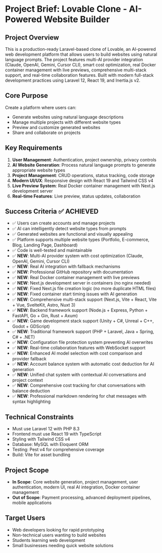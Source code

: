 # Project Brief: Lovable Clone - AI-Powered Website Builder

## Project Overview
This is a production-ready Laravel-based clone of Lovable, an AI-powered web development platform that allows users to build websites using natural language prompts. The project features multi-AI provider integration (Claude, OpenAI, Gemini, Cursor CLI), smart cost optimization, real Docker container management with live previews, comprehensive multi-stack support, and real-time collaboration features. Built with modern full-stack development practices using Laravel 12, React 19, and Inertia.js v2.

## Core Purpose
Create a platform where users can:
- Generate websites using natural language descriptions
- Manage multiple projects with different website types
- Preview and customize generated websites
- Share and collaborate on projects

## Key Requirements
1. **User Management**: Authentication, project ownership, privacy controls
2. **AI Website Generation**: Process natural language prompts to generate appropriate website types
3. **Project Management**: CRUD operations, status tracking, code storage
4. **Modern UI/UX**: Responsive design with React 19 and Tailwind CSS v4
5. **Live Preview System**: Real Docker container management with Next.js development server
6. **Real-time Features**: Live preview, status updates, collaboration

## Success Criteria ✅ ACHIEVED
- ✅ Users can create accounts and manage projects
- ✅ AI can intelligently detect website types from prompts
- ✅ Generated websites are functional and visually appealing
- ✅ Platform supports multiple website types (Portfolio, E-commerce, Blog, Landing Page, Dashboard)
- ✅ Code is well-tested and maintainable
- ✅ **NEW**: Multi-AI provider system with cost optimization (Claude, OpenAI, Gemini, Cursor CLI)
- ✅ **NEW**: Real AI integration with fallback mechanisms
- ✅ **NEW**: Professional GitHub repository with documentation
- ✅ **NEW**: Real Docker container management with live previews
- ✅ **NEW**: Next.js development server in containers (no nginx needed)
- ✅ **NEW**: Fixed Next.js file creation logic (no more duplicate HTML files)
- ✅ **NEW**: Fixed container start timing issues with AI generation
- ✅ **NEW**: Comprehensive multi-stack support (Next.js, Vite + React, Vite + Vue, SvelteKit, Astro, Nuxt 3)
- ✅ **NEW**: Backend framework support (Node.js + Express, Python + FastAPI, Go + Gin, Rust + Axum)
- ✅ **NEW**: Game development stack support (Unity + C#, Unreal + C++, Godot + GDScript)
- ✅ **NEW**: Traditional framework support (PHP + Laravel, Java + Spring, C# + .NET)
- ✅ **NEW**: Configuration file protection system preventing AI overwrites
- ✅ **NEW**: Real-time collaboration features with WebSocket support
- ✅ **NEW**: Enhanced AI model selection with cost comparison and provider fallback
- ✅ **NEW**: Account balance system with automatic cost deduction for AI generation
- ✅ **NEW**: Unified chat system with contextual AI conversations and project context
- ✅ **NEW**: Comprehensive cost tracking for chat conversations with balance deduction
- ✅ **NEW**: Professional markdown rendering for chat messages with syntax highlighting

## Technical Constraints
- Must use Laravel 12 with PHP 8.3
- Frontend must use React 19 with TypeScript
- Styling with Tailwind CSS v4
- Database: MySQL with Eloquent ORM
- Testing: Pest v4 for comprehensive coverage
- Build: Vite for asset bundling

## Project Scope
- **In Scope**: Core website generation, project management, user authentication, modern UI, real AI integration, Docker container management
- **Out of Scope**: Payment processing, advanced deployment pipelines, mobile applications

## Target Users
- Web developers looking for rapid prototyping
- Non-technical users wanting to build websites
- Students learning web development
- Small businesses needing quick website solutions
